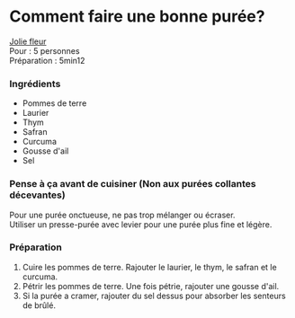 # Comment faire une bonne purée? 

[Jolie fleur](https://www.youtube.com/watch?v=Hl1thnPla7E) \
Pour : 5 personnes \
Préparation : 5min12 

### Ingrédients 

+ Pommes de terre
+ Laurier 
+ Thym
+ Safran
+ Curcuma  
+ Gousse d'ail
+ Sel

 ### Pense à ça avant de cuisiner (Non aux purées collantes décevantes)
  
Pour une purée onctueuse, ne pas trop mélanger ou écraser. \
Utiliser un presse-purée avec levier pour une purée plus fine et légère.

### Préparation

1. Cuire les pommes de terre. Rajouter le laurier, le thym, le safran et le curcuma.
2. Pétrir les pommes de terre. Une fois pétrie, rajouter une gousse d'ail. 
3. Si la purée a cramer, rajouter du sel dessus pour absorber les senteurs de brûlé.
